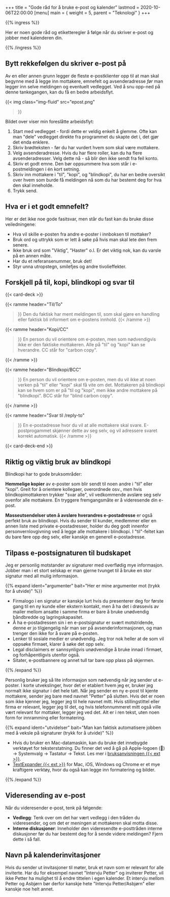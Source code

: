 +++
title = "Gode råd for å bruke e-post og kalender"
lastmod = 2020-10-06T22:00:00
[menu]
main = { weight = 5, parent = "Teknologi" }
+++

{{% ingress %}}

Her er noen gode råd og etiketteregler å følge når du skriver e-post og jobber med
kalenderen din.

{{% /ingress %}}

## Bytt rekkefølgen du skriver e-post på

Av en eller annen grunn legger de fleste e-postklienter opp til at man skal begynne med å legge inn mottakere, emnefelt og avsenderadresse _før_ man legger inn selve meldingen og eventuelt vedlegget. Ved å snu opp-ned på denne tankegangen, kan du få en bedre arbeidsflyt.

{{< img
 class="img-fluid"
 src="epost.png"
>}}

Bildet over viser min foreslåtte arbeidsflyt:

1. Start med vedlegget - fordi dette er veldig enkelt å glemme. Ofte kan man "dele" vedlegget direkte fra programmet du skapte det i, det gjør det enda enklere.
2. Skriv brødteksten - før du har vurdert hvem som skal være mottakere.
3. Velg avsenderadresse. Hvis du har flere roller, kan du ha flere avsenderadresser. Velg dette nå - så blir den ikke sendt fra feil konto.
4. Skriv et godt emne. Den bør oppsummere hva som står i e-postmeldingen i én kort setning.
5. Skriv inn mottakere i "til", "kopi", og "blindkopi", du har en bedre oversikt over hvem som burde få meldingen nå som du har bestemt deg for hva den skal inneholde.
6. Trykk send.

## Hva er i et godt emnefelt?

Her er det ikke noe gode fasitsvar, men står du fast kan du bruke disse veiledningene:

- Hva vil skille e-posten fra andre e-poster i innboksen til mottaker?
- Bruk ord og uttrykk som er lett å søke på hvis man skal lete den frem senere.
- Ikke bruk ord som "Viktig", "Haster" o.l. Er det viktig nok, kan du varsle på en annen måte.
- Har du et referansenummer, bruk det!
- Styr unna utropstegn, smilefjes og andre tivolieffekter.

## Forskjell på til, kopi, blindkopi og svar til

{{< card-deck >}}

{{< ramme
 header="Til/To"
 >}}
Den du faktisk har ment meldingen til, som skal gjøre en handling eller faktisk bli informert om e-postens innhold.
{{< /ramme >}}

{{< ramme
 header="Kopi/CC"
 >}}
En person du vil orientere om e-posten, men som nødvendigvis ikke er den faktiske mottakeren.
Alle på "til" og "kopi" kan se hverandre. CC står for "carbon copy".

{{< /ramme >}}

{{< ramme
 header="Blindkopi/BCC"
 >}}
En person du vil orientere om e-posten, men du vil ikke at noen verken på "til" eller "kopi" skal
få vite om det. Mottakeren på blindkopi kan se hvem som er på "til og "kopi", men ikke andre mottakere på "blindkopi". BCC står for "blind carbon copy".

{{< /ramme >}}

{{< ramme
 header="Svar til /reply-to"
 >}}
En e-postadresse hvor du vil at alle mottakere skal svare. E-postprogammet skjønner dette
av seg selv, og vil adressere svaret korrekt automatisk.
{{< /ramme >}}

{{< card-deck-end >}}

## Riktig og viktig bruk av blindkopi

Blindkopi har to gode bruksområder:

**Hemmelige kopier** av e-poster som blir sendt til noen andre i "til" eller "kopi". Greit for å orientere kollegaer, overordnede osv., *men* hvis blindkopimottakeren trykker "svar alle", vil vedkommende avsløre seg selv ovenfor alle mottakere. En tryggere fremgangsmåte er å videresende din e-post.

**Masseutsendelser uten å avsløre hverandres e-postadresse** er også perfekt bruk av blindkopi. Hvis du sender til kunder, medlemmer eller en annen liste med private e-postadresser, holder du deg godt innenfor personvernlovgivning ved å legge alle mottakere i blindkopi. I "til"-feltet kan du bare føre opp deg selv, eller kanskje en generell e-postadresse.

## Tilpass e-postsignaturen til budskapet

Jeg er personlig motstander av signaturer med overflødig mye informasjon. Jobber man i et stort selskap er man gjerne tvunget til å bruke en stor signatur med all mulig informasjon.

{{% expand
 ident="argumenter"
 bait="Her er mine argumenter mot (trykk for å utvide)"
%}}

- Firmalogo i en signatur er kanskje lurt hvis du presenterer deg for første gang til en ny kunde eller ekstern kontakt, men å ha det i drøssevis av mailer mellom ansatte i samme firma er bare å bruke unødvendig båndbredde og lagringskapasitet.
- Å ha e-postadressen sin i en e-postsignatur er svært motstridende, denne er jo tilgjengelig når man ser på avsenderinformasjonen, og man trenger den ikke for å svare på e-posten.
- Lenker til sosiale medier er unødvendig. Jeg tror nok heller at de som vil oppsøke firmaet, klarer å søke det opp selv.
- Legal disclaimers er sannsynligvis unødvendige å bruke innad i firmaet, og forhåpentligvis utenfor også.
- Sitater, e-postbannere og annet tull tar bare opp plass på skjermen.

{{% /expand %}}

Personlig bruker jeg så lite informasjon som nødvendig når jeg sender ut e-poster. I korte utvekslinger, hvor det er etablert hvem jeg er, bruker jeg normalt ikke signatur i det hele tatt. Når jeg sender en ny e-post til kjente mottakere, sender jeg bare med navnet "Petter" på slutten. Hvis det er noen som ikke kjenner jeg, legger jeg til hele navnet mitt. Hvis stillingstittel eller firma er relevant, legger jeg til det, og hvis telefonnummeret mitt også ville vært relevant for mottaker, legger jeg ved det. Alt er i ren tekst, uten noen form for innramming eller formatering.

{{% expand
 ident="utvidelser"
 bait="Man kan faktisk automatisere jobben med å veksle på signaturer (trykk for å utvide)"
%}}

- Hvis du bruker en Mac-datamaskin, kan du bruke det innebygde verktøyet for teksterstatning. Du finner det ved å gå på Apple-logoen () -> Systemvalg -> Tastatur -> Tekst. Les mer i [bruksanvisningen {{< ext >}}](https://support.apple.com/no-no/guide/mac-help/mh35735/mac).
- [TextExpander {{< ext >}}](https://textexpander.com) for Mac, iOS, Windows og Chrome er et mye kraftigere verktøy, hvor du også kan legge inn formatering og bilder.

{{% /expand %}}

## Videresending av e-post

Når du videresender e-post, tenk på følgende:

- **Vedlegg**: Tenk over om det har vært vedlegg i den tråden du videresender, og om det er meningen at mottakeren skal motta disse.
- **Interne diskusjoner**: Inneholder den videresendte e-posttråden interne diskusjoner før du har bestemt deg for å sende videre meldingen? Fjern dette i så fall.

## Navn på kalenderinvitasjoner

Hvis du sender ut invitasjoner til møter, bruk et navn som er relevant for alle inviterte. Har du for eksempel navnet "Intervju Petter" og inviterer Petter, vil ikke Petter ha mulighet til å endre tittelen i egen kalender. Et intervju mellom Petter og Asbjørn bør derfor kanskje hete "Intervju Petter/Asbjørn" eller kanskje noe helt annet.
